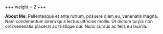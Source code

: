 +++
weight = 2
+++

__About Me__: Pellentesque et ante rutrum, posuere diam eu, venenatis magna. Nam condimentum lorem quis lectus ultricies mollis. Ut dictum turpis non orci venenatis placerat ac tristique dui. Nunc cursus ac felis eu lacinia. 